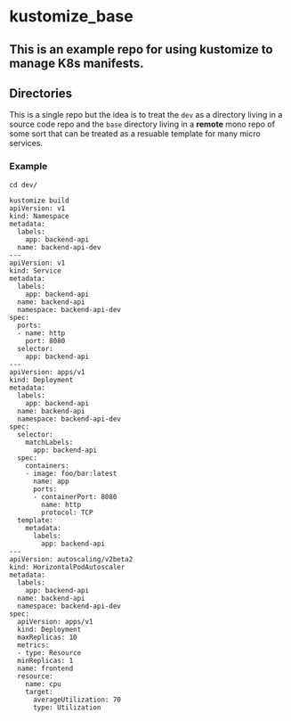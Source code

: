 # kustomize_base


## This is an example repo for using kustomize to manage K8s manifests.


## Directories

This is a single repo but the idea is to treat the `dev` as a directory living in a source code repo and the `base` directory living in a **remote** mono repo of some sort that can be treated as a resuable template for many micro services.

### Example

```
cd dev/

kustomize build
apiVersion: v1
kind: Namespace
metadata:
  labels:
    app: backend-api
  name: backend-api-dev
---
apiVersion: v1
kind: Service
metadata:
  labels:
    app: backend-api
  name: backend-api
  namespace: backend-api-dev
spec:
  ports:
  - name: http
    port: 8080
  selector:
    app: backend-api
---
apiVersion: apps/v1
kind: Deployment
metadata:
  labels:
    app: backend-api
  name: backend-api
  namespace: backend-api-dev
spec:
  selector:
    matchLabels:
      app: backend-api
  spec:
    containers:
    - image: foo/bar:latest
      name: app
      ports:
      - containerPort: 8080
        name: http
        protocol: TCP
  template:
    metadata:
      labels:
        app: backend-api
---
apiVersion: autoscaling/v2beta2
kind: HorizontalPodAutoscaler
metadata:
  labels:
    app: backend-api
  name: backend-api
  namespace: backend-api-dev
spec:
  apiVersion: apps/v1
  kind: Deployment
  maxReplicas: 10
  metrics:
  - type: Resource
  minReplicas: 1
  name: frontend
  resource:
    name: cpu
    target:
      averageUtilization: 70
      type: Utilization
```
